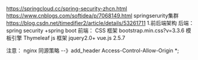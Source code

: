 https://springcloud.cc/spring-security-zhcn.html
https://www.cnblogs.com/softidea/p/7068149.html
springserurity集群 https://blog.csdn.net/timedifier2/article/details/53261711
1.前后端架构
后端：spring security +spring boot 
前端：
  CSS 框架 
     bootstrap.min.css?v=3.3.6
    <link href="http://test.mystaticdomain.com/css/bootstrap.min.css?v=3.3.6" rel="stylesheet"/>
    <link href="http://test.mystaticdomain.com/css/font-awesome.min.css?v=4.4.0" rel="stylesheet"/>
    <link href="http://test.mystaticdomain.com/css/animate.css" rel="stylesheet"/>
    <link href="http://test.mystaticdomain.com/css/style.css?v=4.1.0" rel="stylesheet"/>
     模板引擎 
      Thymeleaf 
  js 框架 jquery2.0+ vue.js 2.5.7  

  
注意：
nginx 同源策略 --》add_header Access-Control-Allow-Origin *;  
  